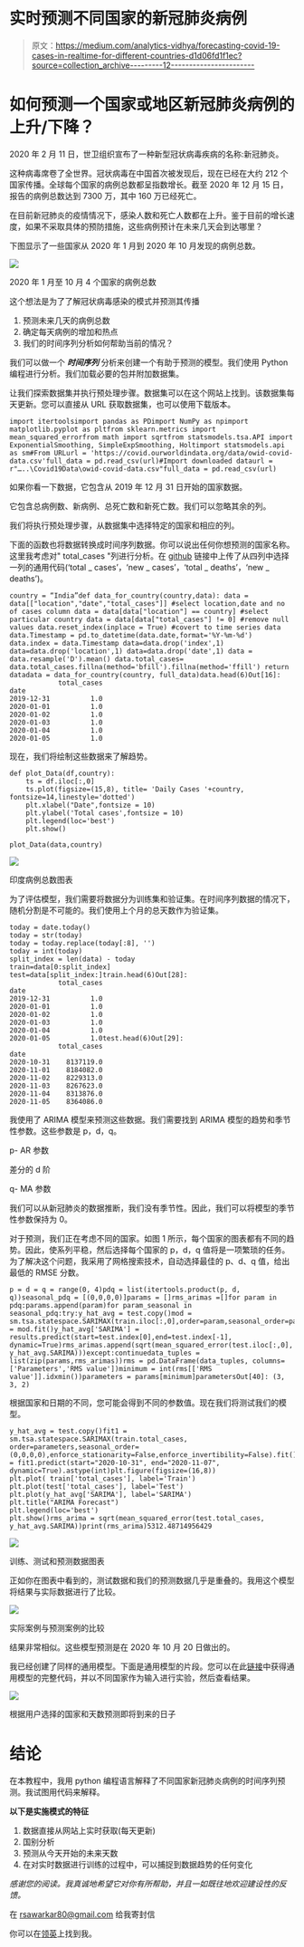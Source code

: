 # 实时预测不同国家的新冠肺炎病例

> 原文：<https://medium.com/analytics-vidhya/forecasting-covid-19-cases-in-realtime-for-different-countries-d1d06fd1f1ec?source=collection_archive---------12----------------------->

# 如何预测一个国家或地区新冠肺炎病例的上升/下降？

2020 年 2 月 11 日，世卫组织宣布了一种新型冠状病毒疾病的名称:新冠肺炎。

这种病毒席卷了全世界。冠状病毒在中国首次被发现后，现在已经在大约 212 个国家传播。全球每个国家的病例总数都呈指数增长。截至 2020 年 12 月 15 日，报告的病例总数达到 7300 万，其中 160 万已经死亡。

在目前新冠肺炎的疫情情况下，感染人数和死亡人数都在上升。鉴于目前的增长速度，如果不采取具体的预防措施，这些病例预计在未来几天会到达哪里？

下图显示了一些国家从 2020 年 1 月到 2020 年 10 月发现的病例总数。

![](img/5dd455b7f7e46ab18e4ef64eab6c14c3.png)

2020 年 1 月至 10 月 4 个国家的病例总数

这个想法是为了了解冠状病毒感染的模式并预测其传播

1.  预测未来几天的病例总数
2.  确定每天病例的增加和热点
3.  我们的时间序列分析如何帮助当前的情况？

我们可以做一个 ***时间序列*** 分析来创建一个有助于预测的模型。我们使用 Python 编程进行分析。我们加载必要的包并附加数据集。

让我们探索数据集并执行预处理步骤。数据集可以在这个网站上找到。该数据集每天更新。您可以直接从 URL 获取数据集，也可以使用下载版本。

```
import itertoolsimport pandas as PDimport NumPy as npimport matplotlib.pyplot as pltfrom sklearn.metrics import mean_squared_errorfrom math import sqrtfrom statsmodels.tsa.API import ExponentialSmoothing, SimpleExpSmoothing, Holtimport statsmodels.api as sm#From URLurl = 'https://covid.ourworldindata.org/data/owid-covid-data.csv'full_data = pd.read_csv(url)#Import downloaded dataurl = r"…..\Covid19Data\owid-covid-data.csv"full_data = pd.read_csv(url)
```

如果你看一下数据，它包含从 2019 年 12 月 31 日开始的国家数据。

它包含总病例数、新病例、总死亡数和新死亡数。我们可以忽略其余的列。

我们将执行预处理步骤，从数据集中选择特定的国家和相应的列。

下面的函数也将数据转换成时间序列数据。你可以说出任何你想预测的国家名称。这里我考虑对" total_cases "列进行分析。在 [github](https://github.com/rucha80/Covid19-Predictions) 链接中上传了从四列中选择一列的通用代码(‘total _ cases’，‘new _ cases’，‘total _ deaths’，‘new _ deaths’)。

```
country = “India”def data_for_country(country,data): data = data[["location","date","total_cases"]] #select location,date and no of cases column data = data[data["location"] == country] #select particular country data = data[data["total_cases"] != 0] #remove null values data.reset_index(inplace = True) #covert to time series data data.Timestamp = pd.to_datetime(data.date,format='%Y-%m-%d') data.index = data.Timestamp data=data.drop('index',1) data=data.drop('location',1) data=data.drop('date',1) data = data.resample('D').mean() data.total_cases=    data.total_cases.fillna(method='bfill').fillna(method='ffill') return datadata = data_for_country(country, full_data)data.head(6)Out[16]: 
            total_cases
date                   
2019-12-31          1.0
2020-01-01          1.0
2020-01-02          1.0
2020-01-03          1.0
2020-01-04          1.0
2020-01-05          1.0
```

现在，我们将绘制这些数据来了解趋势。

```
def plot_Data(df,country):
    ts = df.iloc[:,0]
    ts.plot(figsize=(15,8), title= 'Daily Cases '+country, fontsize=14,linestyle='dotted')
    plt.xlabel("Date",fontsize = 10)
    plt.ylabel('Total cases',fontsize = 10)
    plt.legend(loc='best')
    plt.show()

plot_Data(data,country)
```

![](img/b8cc921d8d2f9f094072f9c9efe19a08.png)

印度病例总数图表

为了评估模型，我们需要将数据分为训练集和验证集。在时间序列数据的情况下，随机分割是不可能的。我们使用上个月的总天数作为验证集。

```
today = date.today()
today = str(today)
today = today.replace(today[:8], '')
today = int(today)
split_index = len(data) - today
train=data[0:split_index] 
test=data[split_index:]train.head(6)Out[28]: 
            total_cases
date                   
2019-12-31          1.0
2020-01-01          1.0
2020-01-02          1.0
2020-01-03          1.0
2020-01-04          1.0
2020-01-05          1.0test.head(6)Out[29]: 
            total_cases
date                   
2020-10-31    8137119.0
2020-11-01    8184082.0
2020-11-02    8229313.0
2020-11-03    8267623.0
2020-11-04    8313876.0
2020-11-05    8364086.0
```

我使用了 ARIMA 模型来预测这些数据。我们需要找到 ARIMA 模型的趋势和季节性参数。这些参数是 p，d，q。

p- AR 参数

差分的 d 阶

q- MA 参数

我们可以从新冠肺炎的数据推断，我们没有季节性。因此，我们可以将模型的季节性参数保持为 0。

对于预测，我们正在考虑不同的国家。如图 1 所示，每个国家的图表都有不同的趋势。因此，使系列平稳，然后选择每个国家的 p，d，q 值将是一项繁琐的任务。为了解决这个问题，我采用了网格搜索技术，自动选择最佳的 p、d、q 值，给出最低的 RMSE 分数。

```
p = d = q = range(0, 4)pdq = list(itertools.product(p, d, q))seasonal_pdq = [(0,0,0,0)]params = []rms_arimas =[]for param in pdq:params.append(param)for param_seasonal in seasonal_pdq:try:y_hat_avg = test.copy()mod = sm.tsa.statespace.SARIMAX(train.iloc[:,0],order=param,seasonal_order=param_seasonal,enforce_stationarity=False,enforce_invertibility=False)results = mod.fit()y_hat_avg['SARIMA'] = results.predict(start=test.index[0],end=test.index[-1], dynamic=True)rms_arimas.append(sqrt(mean_squared_error(test.iloc[:,0], y_hat_avg.SARIMA)))except:continuedata_tuples = list(zip(params,rms_arimas))rms = pd.DataFrame(data_tuples, columns=['Parameters','RMS value'])minimum = int(rms[['RMS value']].idxmin())parameters = params[minimum]parametersOut[40]: (3, 3, 2)
```

根据国家和日期的不同，您可能会得到不同的参数值。现在我们将测试我们的模型。

```
y_hat_avg = test.copy()fit1 = sm.tsa.statespace.SARIMAX(train.total_cases, order=parameters,seasonal_order=(0,0,0,0),enforce_stationarity=False,enforce_invertibility=False).fit()y_hat_avg['SARIMA'] = fit1.predict(start="2020-10-31", end="2020-11-07", dynamic=True).astype(int)plt.figure(figsize=(16,8))
plt.plot( train['total_cases'], label='Train')
plt.plot(test['total_cases'], label='Test')
plt.plot(y_hat_avg['SARIMA'], label='SARIMA')
plt.title("ARIMA Forecast")
plt.legend(loc='best')
plt.show()rms_arima = sqrt(mean_squared_error(test.total_cases, y_hat_avg.SARIMA))print(rms_arima)5312.48714956429
```

![](img/12c6b225571cd028335751bfc646c13c.png)

训练、测试和预测数据图表

正如你在图表中看到的，测试数据和我们的预测数据几乎是重叠的。我用这个模型将结果与实际数据进行了比较。

![](img/1753e144c986050a0729e4da9fcc7fe6.png)

实际案例与预测案例的比较

结果非常相似。这些模型预测是在 2020 年 10 月 20 日做出的。

我已经创建了同样的通用模型。下面是通用模型的片段。您可以在此[链接](https://github.com/rucha80/Covid19-Predictions)中获得通用模型的完整代码，并以不同国家作为输入进行实验，然后查看结果。

![](img/132e1b5218ce9ad6027c781671284c53.png)

根据用户选择的国家和天数预测即将到来的日子

# 结论

在本教程中，我用 python 编程语言解释了不同国家新冠肺炎病例的时间序列预测。我试图用代码来解释。

**以下是实施模式的特征**

1.  数据直接从网站上实时获取(每天更新)
2.  国别分析
3.  预测从今天开始的未来天数
4.  在对实时数据进行训练的过程中，可以捕捉到数据趋势的任何变化

*感谢您的阅读。我真诚地希望它对你有所帮助，并且一如既往地欢迎建设性的反馈。*

在 rsawarkar80@gmail.com 给我寄封信

你可以在[领英](https://www.linkedin.com/in/rucha-sawarkar-714644a0/)上找到我。